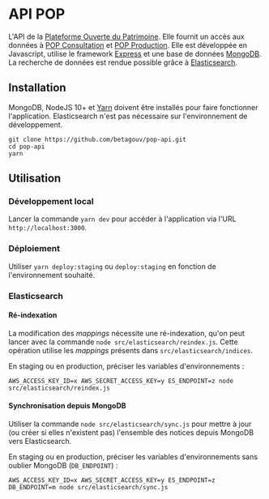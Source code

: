 # API POP 

L'API de la [Plateforme Ouverte du Patrimoine](http://pop.culture.gouv.fr). Elle fournit un accès aux données à [POP Consultation](https://github.com/betagouv/pop-consultation) et [POP Production](https://github.com/betagouv/pop-production). Elle est développée en Javascript, utilise le framework [Express](https://expressjs.com) et une base de données [MongoDB](https://www.mongodb.com/). La recherche de données est rendue possible grâce à [Elasticsearch](https://www.elastic.co/fr/products/elasticsearch).

## Installation

MongoDB, NodeJS 10+ et [Yarn](https://yarnpkg.com/en/docs/install) doivent être installés pour faire fonctionner l'application. Elasticsearch n'est pas nécessaire sur l'environnement de développement.

```
git clone https://github.com/betagouv/pop-api.git
cd pop-api
yarn
```

## Utilisation

### Développement local

Lancer la commande `yarn dev` pour accéder à l'application via l'URL `http://localhost:3000`.

### Déploiement

Utiliser `yarn deploy:staging` ou `deploy:staging` en fonction de l'environnement souhaité.

### Elasticsearch

#### Ré-indexation

La modification des _mappings_ nécessite une ré-indexation, qu'on peut lancer avec la commande
`node src/elasticsearch/reindex.js`. Cette opération utilise les _mappings_ présents dans 
`src/elasticsearch/indices`.

En staging ou en production, préciser les variables d'environnements :
```
AWS_ACCESS_KEY_ID=x AWS_SECRET_ACCESS_KEY=y ES_ENDPOINT=z node src/elasticsearch/reindex.js
```

#### Synchronisation depuis MongoDB

Utiliser la commande `node src/elasticsearch/sync.js` pour mettre à jour (ou créer si elles n'existent pas) l'ensemble des notices depuis MongoDB vers Elasticsearch.

En staging ou en production, préciser les variables
d'environnements sans oublier MongoDB (`DB_ENDPOINT`) :
```
AWS_ACCESS_KEY_ID=x AWS_SECRET_ACCESS_KEY=y ES_ENDPOINT=z DB_ENDPOINT=m node src/elasticsearch/sync.js
```
